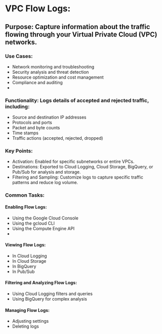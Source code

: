 # VPC Flow Logs:

## Purpose: Capture information about the traffic flowing through your Virtual Private Cloud (VPC) networks.

### Use Cases:
- Network monitoring and troubleshooting
- Security analysis and threat detection
- Resource optimization and cost management
- Compliance and auditing
- 

### Functionality: Logs details of accepted and rejected traffic, including:
- Source and destination IP addresses
- Protocols and ports
- Packet and byte counts
- Time stamps
- Traffic actions (accepted, rejected, dropped)

### Key Points:
- Activation: Enabled for specific subnetworks or entire VPCs.
- Destinations: Exported to Cloud Logging, Cloud Storage, BigQuery, or Pub/Sub for analysis and storage.
- Filtering and Sampling: Customize logs to capture specific traffic patterns and reduce log volume.

### Common Tasks:

#### Enabling Flow Logs:
- Using the Google Cloud Console
- Using the gcloud CLI
- Using the Compute Engine API
- 
#### Viewing Flow Logs:
- In Cloud Logging
- In Cloud Storage
- In BigQuery
- In Pub/Sub
  
#### Filtering and Analyzing Flow Logs:
- Using Cloud Logging filters and queries
- Using BigQuery for complex analysis
    
#### Managing Flow Logs:
- Adjusting settings
- Deleting logs
